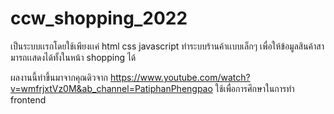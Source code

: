 # ccw_shopping_2022
เป็นระบบเเรกโดยใช้เพียงเเค่ html css javascript ทำระบบร้านค้าเเบบเล็กๆ เพื่อให้ข้อมูลสินค้าสามารถเเสดงได้ทั้งในหน้า shopping ได้


ผลงานนี้ทำขึ้นมาจากคุณดิวจาก https://www.youtube.com/watch?v=wmfrjxtVz0M&ab_channel=PatiphanPhengpao ใช้เพื่อการศึกษาในการทำ frontend
